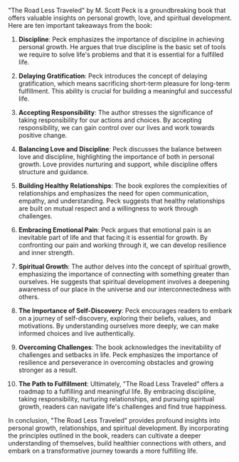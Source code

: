 "The Road Less Traveled" by M. Scott Peck is a groundbreaking book that offers valuable insights on personal growth, love, and spiritual development. Here are ten important takeaways from the book:

1. **Discipline**: Peck emphasizes the importance of discipline in achieving personal growth. He argues that true discipline is the basic set of tools we require to solve life's problems and that it is essential for a fulfilled life.

2. **Delaying Gratification**: Peck introduces the concept of delaying gratification, which means sacrificing short-term pleasure for long-term fulfillment. This ability is crucial for building a meaningful and successful life.

3. **Accepting Responsibility**: The author stresses the significance of taking responsibility for our actions and choices. By accepting responsibility, we can gain control over our lives and work towards positive change.

4. **Balancing Love and Discipline**: Peck discusses the balance between love and discipline, highlighting the importance of both in personal growth. Love provides nurturing and support, while discipline offers structure and guidance.

5. **Building Healthy Relationships**: The book explores the complexities of relationships and emphasizes the need for open communication, empathy, and understanding. Peck suggests that healthy relationships are built on mutual respect and a willingness to work through challenges.

6. **Embracing Emotional Pain**: Peck argues that emotional pain is an inevitable part of life and that facing it is essential for growth. By confronting our pain and working through it, we can develop resilience and inner strength.

7. **Spiritual Growth**: The author delves into the concept of spiritual growth, emphasizing the importance of connecting with something greater than ourselves. He suggests that spiritual development involves a deepening awareness of our place in the universe and our interconnectedness with others.

8. **The Importance of Self-Discovery**: Peck encourages readers to embark on a journey of self-discovery, exploring their beliefs, values, and motivations. By understanding ourselves more deeply, we can make informed choices and live authentically.

9. **Overcoming Challenges**: The book acknowledges the inevitability of challenges and setbacks in life. Peck emphasizes the importance of resilience and perseverance in overcoming obstacles and growing stronger as a result.

10. **The Path to Fulfillment**: Ultimately, "The Road Less Traveled" offers a roadmap to a fulfilling and meaningful life. By embracing discipline, taking responsibility, nurturing relationships, and pursuing spiritual growth, readers can navigate life's challenges and find true happiness.

In conclusion, "The Road Less Traveled" provides profound insights into personal growth, relationships, and spiritual development. By incorporating the principles outlined in the book, readers can cultivate a deeper understanding of themselves, build healthier connections with others, and embark on a transformative journey towards a more fulfilling life.